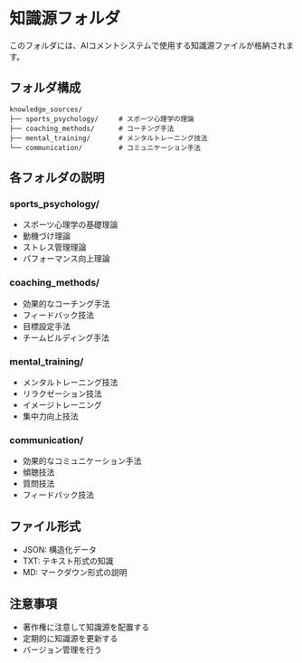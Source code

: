 # 知識源フォルダ

このフォルダには、AIコメントシステムで使用する知識源ファイルが格納されます。

## フォルダ構成

```
knowledge_sources/
├── sports_psychology/     # スポーツ心理学の理論
├── coaching_methods/      # コーチング手法
├── mental_training/       # メンタルトレーニング技法
└── communication/         # コミュニケーション手法
```

## 各フォルダの説明

### sports_psychology/
- スポーツ心理学の基礎理論
- 動機づけ理論
- ストレス管理理論
- パフォーマンス向上理論

### coaching_methods/
- 効果的なコーチング手法
- フィードバック技法
- 目標設定手法
- チームビルディング手法

### mental_training/
- メンタルトレーニング技法
- リラクゼーション技法
- イメージトレーニング
- 集中力向上技法

### communication/
- 効果的なコミュニケーション手法
- 傾聴技法
- 質問技法
- フィードバック技法

## ファイル形式
- JSON: 構造化データ
- TXT: テキスト形式の知識
- MD: マークダウン形式の説明

## 注意事項
- 著作権に注意して知識源を配置する
- 定期的に知識源を更新する
- バージョン管理を行う 